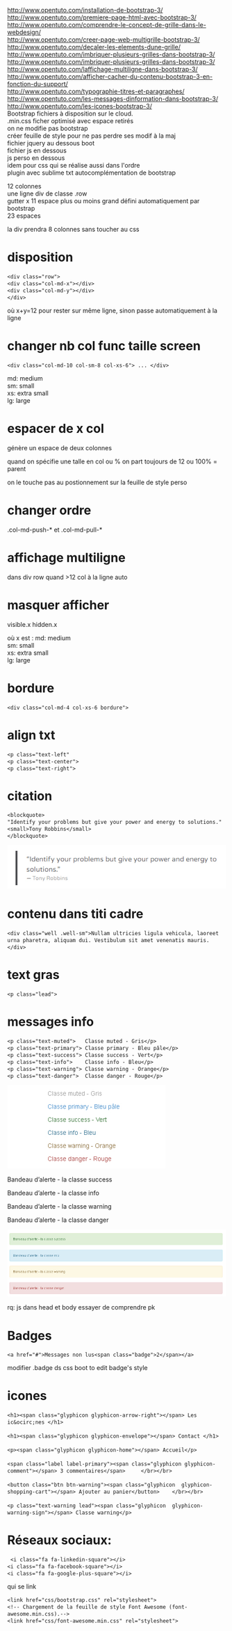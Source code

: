 http://www.opentuto.com/installation-de-bootstrap-3/  
http://www.opentuto.com/premiere-page-html-avec-bootstrap-3/  
http://www.opentuto.com/comprendre-le-concept-de-grille-dans-le-webdesign/  
http://www.opentuto.com/creer-page-web-multigrille-bootstrap-3/  
http://www.opentuto.com/decaler-les-elements-dune-grille/ 
http://www.opentuto.com/imbriquer-plusieurs-grilles-dans-bootstrap-3/   
http://www.opentuto.com/imbriquer-plusieurs-grilles-dans-bootstrap-3/  
http://www.opentuto.com/laffichage-multiligne-dans-bootstrap-3/  
http://www.opentuto.com/afficher-cacher-du-contenu-bootstrap-3-en-fonction-du-support/  
http://www.opentuto.com/typographie-titres-et-paragraphes/  
http://www.opentuto.com/les-messages-dinformation-dans-bootstrap-3/  
http://www.opentuto.com/les-icones-bootstrap-3/  
Bootstrap fichiers à disposition sur le cloud.  
.min.css ficher optimisé avec espace retirés  
on ne modifie pas bootstrap  
créer feuille de style pour ne pas perdre ses modif à la maj    
fichier jquery au dessous boot  
fichier js en dessous  
js perso en dessous  
idem pour css qui se réalise aussi dans l'ordre  
plugin avec sublime txt autocomplémentation de bootstrap  


12 colonnes   
une ligne div de classe .row  
gutter x 11 espace plus ou moins grand défini automatiquement par bootstrap  
23 espaces  
	<div class="col-md-8"> la div prendra 8 colonnes sans toucher au css  
  
disposition  
======
	<div class="row">  
	<div class="col-md-x"></div>  
	<div class="col-md-y"></div>  
	</div>  
où x+y=12 pour rester sur même ligne, sinon passe automatiquement à la ligne 

changer nb col func taille screen
=======
	<div class="col-md-10 col-sm-8 col-xs-6"> ... </div>  
md: medium  
sm: small  
xs: extra small  
lg: large


espacer de x col
=======

génère un espace de deux colonnes    

quand on spécifie une talle en col ou % on part toujours de 12 ou 100% = parent  



on le touche pas au postionnement sur la feuille de style perso  



changer ordre
====
.col-md-push-* et .col-md-pull-*



affichage multiligne
=====
dans div row quand >12 col à la ligne auto

masquer afficher
====
visible.x
hidden.x

où x est :
md: medium  
sm: small  
xs: extra small  
lg: large

bordure
===
	<div class="col-md-4 col-xs-6 bordure"> 
align txt
===

	<p class="text-left"
	<p class="text-center">
	<p class="text-right">


citation
======
	<blockquote> 
	"Identify your problems but give your power and energy to solutions." 
	<small>Tony Robbins</small> 
	</blockquote>

 ![alt tag](Citation-Bootstrap-3.jpg)

contenu dans titi cadre
====
	<div class="well .well-sm">Nullam ultricies ligula vehicula, laoreet urna pharetra, aliquam dui. Vestibulum sit amet venenatis mauris.</div>


text gras 
===
	<p class="lead">

messages info
=====
	<p class="text-muted">   Classe muted - Gris</p> 
	<p class="text-primary"> Classe primary - Bleu pâle</p> 
	<p class="text-success"> Classe success - Vert</p> 
	<p class="text-info">    Classe info - Bleu</p> 
	<p class="text-warning"> Classe warning - Orange</p> 
	<p class="text-danger">  Classe danger - Rouge</p>
 ![alt tag](classedemphase-Bootstrap-3.jpg)
	<p class="alert alert-success">Bandeau d’alerte - la classe success</p> 
	<p class="alert alert-info">Bandeau d’alerte - la classe info</p> 
	<p class="alert alert-warning">Bandeau d’alerte - la classe warning</p> 
	<p class="alert alert-danger">Bandeau d’alerte - la classe danger</p>

![alt tag](bandeaux-alerte-simples-Bootstrap-3.jpg)


rq: js dans head et body essayer de comprendre pk

Badges
====
	
	<a href="#">Messages non lus<span class="badge">2</span></a>

modifier .badge ds css boot to edit badge's style

icones
====
	<h1><span class="glyphicon glyphicon-arrow-right"></span> Les  ic&ocirc;nes </h1> 
 
	<h1><span class="glyphicon glyphicon-envelope"></span> Contact </h1> 
 
	<p><span class="glyphicon glyphicon-home"></span> Accueil</p>     
 
	<span class="label label-primary"><span class="glyphicon glyphicon-comment"></span> 3 commentaires</span>     </br></br>
 
	<button class="btn btn-warning"><span class="glyphicon  glyphicon-shopping-cart"></span> Ajouter au panier</button>    </br></br>
 
	<p class="text-warning lead"><span class="glyphicon  glyphicon-warning-sign"></span> Classe warning</p>
 
 Réseaux sociaux:
 ==============================================
     <i class="fa fa-linkedin-square"></i> 
    <i class="fa fa-facebook-square"></i> 
    <i class="fa fa-google-plus-square"></i> 

   qui se link  

	<link href="css/bootstrap.css" rel="stylesheet"> 
	<!-- Chargement de la feuille de style Font Awesome (font-awesome.min.css).-->
	<link href="css/font-awesome.min.css" rel="stylesheet">